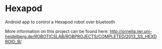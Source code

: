 Hexapod
=======

Android app to control a Hexapod robot over bluetooth

More information on this project can be found here: http://ornella.iwr.uni-heidelberg.de/ROBOTICSLAB/ROBPROJECTS/COMPLETED/2013_SS_HEXDROID_B/
